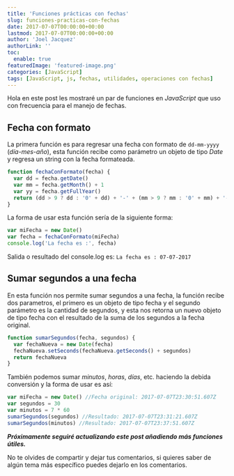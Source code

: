 ```yaml
---
title: 'Funciones prácticas con fechas'
slug: funciones-practicas-con-fechas
date: 2017-07-07T00:00:00+00:00
lastmod: 2017-07-07T00:00:00+00:00
author: 'Joel Jacquez'
authorLink: ''
toc:
  enable: true
featuredImage: 'featured-image.png'
categories: [JavaScript]
tags: [JavaScript, js, fechas, utilidades, operaciones con fechas]
---
```


Hola en este post les mostraré un par de funciones en _JavaScript_ que uso con frecuencia para el manejo de fechas.

## Fecha con formato

La primera función es para regresar una fecha con formato de `dd-mm-yyyy` (_día-mes-año_), esta función recibe como parámetro un objeto de tipo _Date_ y regresa un string con la fecha formateada.

```js
function fechaConFormato(fecha) {
  var dd = fecha.getDate()
  var mm = fecha.getMonth() + 1
  var yy = fecha.getFullYear()
  return (dd > 9 ? dd : '0' + dd) + '-' + (mm > 9 ? mm : '0' + mm) + '-' + yy
}
```

La forma de usar esta función sería de la siguiente forma:

```js
var miFecha = new Date()
var fecha = fechaConFormato(miFecha)
console.log('La fecha es :', fecha)
```

Salida o resultado del console.log es: `La fecha es : 07-07-2017`

## Sumar segundos a una fecha

En esta función nos permite sumar segundos a una fecha, la función recibe dos parametros, el primero es un objeto de tipo fecha y el segundo parámetro es la cantidad de segundos, y esta nos retorna un nuevo objeto de tipo fecha con el resultado de la suma de los segundos a la fecha original.

```js
function sumarSegundos(fecha, segundos) {
  var fechaNueva = new Date(fecha)
  fechaNueva.setSeconds(fechaNueva.getSeconds() + segundos)
  return fechaNueva
}
```

También podemos sumar _minutos_, _horas_, _días_, etc. haciendo la debida conversión y la forma de usar es así:

```js
var miFecha = new Date() //Fecha original: 2017-07-07T23:30:51.607Z
var segundos = 30
var minutos = 7 * 60
sumarSegundos(segundos) //Resultado: 2017-07-07T23:31:21.607Z
sumarSegundos(minutos) //Resultado: 2017-07-07T23:37:51.607Z
```

**_Próximamente seguiré actualizando este post añadiendo más funciones útiles._**

No te olvides de compartir y dejar tus comentarios, si quieres saber de algún tema más específico puedes dejarlo en los comentarios.
